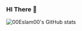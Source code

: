 ### HI There 👋

<!-- Github status -->
![00Eslam00's GitHub stats](https://github-readme-stats-sigma-five.vercel.app/api?username=00Eslam00&show_icons=true&theme=vision-friendly-dark&count_private=true)
